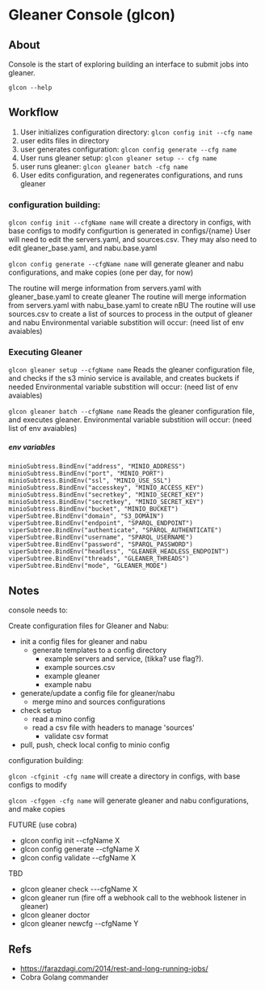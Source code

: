 # Gleaner Console  (glcon)

## About

Console is the start of exploring building an interface to submit jobs into gleaner.

`glcon --help`


## Workflow
1. User initializes configuration directory: `glcon config init --cfg name`
2. user edits files in directory
3. user generates configuration: `glcon config generate --cfg name`
4. User runs gleaner setup: `glcon gleaner setup -- cfg name`
5. user runs gleaner: `glcon gleaner batch -cfg name`
6. User edits configuration, and regenerates configurations, and runs gleaner

### configuration building:

`glcon config init --cfgName name`
will create a directory in configs, with base configs to modify
configurtion is generated in configs/{name}
User will need to edit the servers.yaml, and sources.csv. They may also need to edit gleaner_base.yaml, and nabu.base.yaml

`glcon config generate --cfgName name`
will generate gleaner and nabu configurations, and make copies (one per day, for now)

The routine will merge information from servers.yaml with gleaner_base.yaml to create gleaner
The routine will merge information from servers.yaml with nabu_base.yaml to create nBU
The routine will use sources.csv to create a list of sources to process in the output of gleaner and nabu
Environmental variable substition will occur:
(need list of env avaiables)

### Executing Gleaner
`glcon gleaner setup --cfgName name`
Reads the gleaner configuration file, and checks if the s3 minio service is available,
and creates buckets if needed
Environmental variable substition will occur:
(need list of env avaiables)

`glcon gleaner batch --cfgName name`
Reads the gleaner configuration file, and executes gleaner.
Environmental variable substition will occur:
(need list of env avaiables)

##### env variables
	minioSubtress.BindEnv("address", "MINIO_ADDRESS")
	minioSubtress.BindEnv("port", "MINIO_PORT")
	minioSubtress.BindEnv("ssl", "MINIO_USE_SSL")
	minioSubtress.BindEnv("accesskey", "MINIO_ACCESS_KEY")
	minioSubtress.BindEnv("secretkey", "MINIO_SECRET_KEY")
	minioSubtress.BindEnv("secretkey", "MINIO_SECRET_KEY")
	minioSubtress.BindEnv("bucket", "MINIO_BUCKET")
	viperSubtree.BindEnv("domain", "S3_DOMAIN")
	viperSubtree.BindEnv("endpoint", "SPARQL_ENDPOINT")
	viperSubtree.BindEnv("authenticate", "SPARQL_AUTHENTICATE")
	viperSubtree.BindEnv("username", "SPARQL_USERNAME")
	viperSubtree.BindEnv("password", "SPARQL_PASSWORD")
	viperSubtree.BindEnv("headless", "GLEANER_HEADLESS_ENDPOINT")
	viperSubtree.BindEnv("threads", "GLEANER_THREADS")
	viperSubtree.BindEnv("mode", "GLEANER_MODE")
## Notes

console needs to:

Create configuration files for Gleaner and Nabu:
* init a config files for gleaner and nabu
  * generate templates to a config directory 
    * example servers and service, (tikka? use flag?).
    * example sources.csv
    * example gleaner
    * example nabu
* generate/update a config file for gleaner/nabu
  * merge mino and sources configurations
* check setup
  * read a mino config
  * read a csv file with headers to manage 'sources'
    * validate csv format
* pull, push, check local config to minio config

configuration building:

`glcon -cfginit -cfg name`
will create a directory in configs, with base configs to modify

`glcon -cfggen -cfg name`
will generate gleaner and nabu configurations, and make copies 


FUTURE (use cobra)

* glcon config init --cfgName X 
* glcon config generate --cfgName X
* glcon config validate --cfgName X

TBD
* glcon gleaner check ---cfgName X  
* glcon gleaner run   (fire off a webhook call to the webhook listener in gleaner)
* glcon gleaner doctor
*  glcon gleaner newcfg --cfgName Y


## Refs

* https://farazdagi.com/2014/rest-and-long-running-jobs/ 
* Cobra Golang commander
